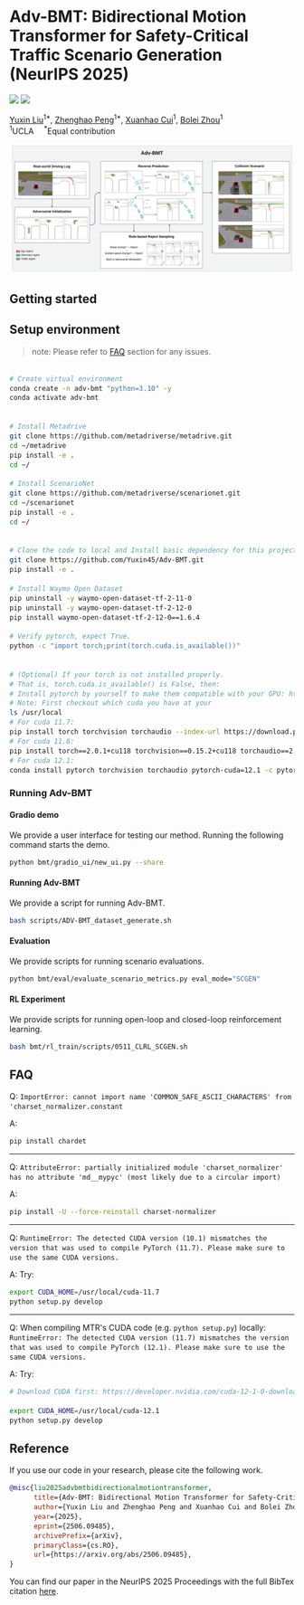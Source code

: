 # Adv-BMT: Bidirectional Motion Transformer for Safety-Critical Traffic Scenario Generation (NeurIPS 2025)

<a href="https://arxiv.org/pdf/2506.09485"><img src="https://img.shields.io/badge/arXiv-Paper-red"></a> 
<a href="https://metadriverse.github.io/adv-bmt/"><img src="https://img.shields.io/badge/Project-Page-yellow"></a>

[Yuxin Liu](https://www.linkedin.com/in/yuxinclaire/)<sup>1*</sup>, [Zhenghao Peng](https://pengzhenghao.github.io)<sup>1*</sup>, [Xuanhao Cui]()<sup>1</sup>, [Bolei Zhou](https://boleizhou.github.io/)<sup>1</sup> <br>
<sup>1</sup>UCLA&emsp;
<sup>*</sup>Equal contribution <br>

![Adv-BMT teaser figure](docs/teaser.jpeg)

## Getting started

## Setup environment

> note: Please refer to [FAQ](#FAQ) section for any issues.



```bash

# Create virtual environment
conda create -n adv-bmt "python=3.10" -y
conda activate adv-bmt


# Install Metadrive
git clone https://github.com/metadriverse/metadrive.git
cd ~/metadrive
pip install -e .
cd ~/

# Install ScenarioNet
git clone https://github.com/metadriverse/scenarionet.git
cd ~/scenarionet
pip install -e .
cd ~/


# Clone the code to local and Install basic dependency for this project
git clone https://github.com/Yuxin45/Adv-BMT.git
pip install -e .

# Install Waymo Open Dataset
pip uninstall -y waymo-open-dataset-tf-2-11-0
pip uninstall -y waymo-open-dataset-tf-2-12-0
pip install waymo-open-dataset-tf-2-12-0==1.6.4

# Verify pytorch, expect True.
python -c "import torch;print(torch.cuda.is_available())"


# (Optional) If your torch is not installed properly.
# That is, torch.cuda.is_available() is False, then:
# Install pytorch by yourself to make them compatible with your GPU: https://pytorch.org/
# Note: First checkout which cuda you have at your 
ls /usr/local
# For cuda 11.7:
pip install torch torchvision torchaudio --index-url https://download.pytorch.org/whl/cu117
# For cuda 11.8:
pip install torch==2.0.1+cu118 torchvision==0.15.2+cu118 torchaudio==2.0.2 --index-url https://download.pytorch.org/whl/cu118
# For cuda 12.1:
conda install pytorch torchvision torchaudio pytorch-cuda=12.1 -c pytorch -c nvidia -y

```

### Running Adv-BMT

#### Gradio demo

We provide a user interface for testing our method. Running the following command starts the demo.
```bash
python bmt/gradio_ui/new_ui.py --share
```


#### Running Adv-BMT

We provide a script for running Adv-BMT.
```bash
bash scripts/ADV-BMT_dataset_generate.sh
```

#### Evaluation
We provide scripts for running scenario evaluations.
```bash
python bmt/eval/evaluate_scenario_metrics.py eval_mode="SCGEN"
```

#### RL Experiment
We provide scripts for running open-loop and closed-loop reinforcement learning.
```bash
bash bmt/rl_train/scripts/0511_CLRL_SCGEN.sh
```

## FAQ

Q: `ImportError: cannot import name 'COMMON_SAFE_ASCII_CHARACTERS' from 'charset_normalizer.constant`

A: 
```bash
pip install chardet
```

---

Q: `AttributeError: partially initialized module 'charset_normalizer' has no attribute 'md__mypyc' (most likely due to a circular import)`

A: 
```bash
pip install -U --force-reinstall charset-normalizer
```


---

Q: `RuntimeError: The detected CUDA version (10.1) mismatches the version that was used to compile
PyTorch (11.7). Please make sure to use the same CUDA versions.`

A: Try:
```bash
export CUDA_HOME=/usr/local/cuda-11.7
python setup.py develop
```

---


Q: When compiling MTR's CUDA code (e.g. `python setup.py`) locally: `RuntimeError: The detected CUDA version (11.7) mismatches the version that was used to compile
PyTorch (12.1). Please make sure to use the same CUDA versions.`

A: Try:
```bash
# Download CUDA first: https://developer.nvidia.com/cuda-12-1-0-download-archive

export CUDA_HOME=/usr/local/cuda-12.1
python setup.py develop
```

## Reference

If you use our code in your research, please cite the following work.

```bibtex
@misc{liu2025advbmtbidirectionalmotiontransformer,
      title={Adv-BMT: Bidirectional Motion Transformer for Safety-Critical Traffic Scenario Generation}, 
      author={Yuxin Liu and Zhenghao Peng and Xuanhao Cui and Bolei Zhou},
      year={2025},
      eprint={2506.09485},
      archivePrefix={arXiv},
      primaryClass={cs.RO},
      url={https://arxiv.org/abs/2506.09485}, 
}
```
You can find our paper in the NeurIPS 2025 Proceedings with the full BibTex citation [here](https://neurips.cc/virtual/2025/poster/117225).
